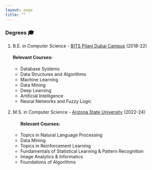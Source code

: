 ```yaml
---
layout: page
title: ""
---
```


### Degrees 🎓

<ol>
<li> B.E. in Computer Science - <a href="https://www.bits-pilani.ac.in/dubai/" target="_blank"> BITS Pilani Dubai Campus</a> (2018-22) </li>
<h4>Relevant Courses:</h4>
<ul>
   <li> Database Systems </li>
   <li> Data Structures and Algorithms </li>
   <li> Machine Learning </li>
   <li> Data Mining </li>
   <li> Deep Learning </li>
   <li> Artificial Intelligence </li>
   <li> Neural Networks and Fuzzy Logic </li>
</ul>
<br>
<li> M.S. in Computer Science - <a href="https://asu.edu" target="_blank"> Arizona State University</a> (2022-24) </li>
<ul>
<h4>Relevant Courses:</h4>
  <li> Topics in Natural Language Processing </li>
  <li> Data Mining </li>
  <li> Topics in Reinforcement Learning </li>
  <li> Fundamentals of Statistical Learning & Pattern Recognition </li>
  <li> Image Analytics & Informatics </li>
  <li> Foundations of Algorithms </li>
</ul>
</ol>
